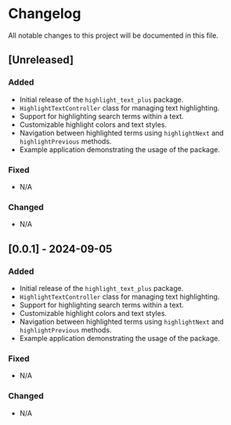 # Changelog

All notable changes to this project will be documented in this file.

## [Unreleased]

### Added
- Initial release of the `highlight_text_plus` package.
- `HighlightTextController` class for managing text highlighting.
- Support for highlighting search terms within a text.
- Customizable highlight colors and text styles.
- Navigation between highlighted terms using `highlightNext` and `highlightPrevious` methods.
- Example application demonstrating the usage of the package.

### Fixed
- N/A

### Changed
- N/A

## [0.0.1] - 2024-09-05

### Added
- Initial release of the `highlight_text_plus` package.
- `HighlightTextController` class for managing text highlighting.
- Support for highlighting search terms within a text.
- Customizable highlight colors and text styles.
- Navigation between highlighted terms using `highlightNext` and `highlightPrevious` methods.
- Example application demonstrating the usage of the package.

### Fixed
- N/A

### Changed
- N/A

